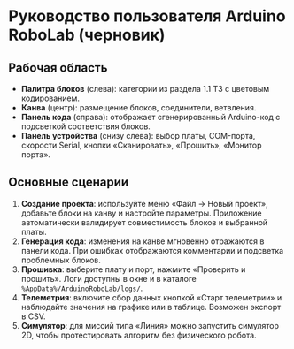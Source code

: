 # Руководство пользователя Arduino RoboLab (черновик)

## Рабочая область
- **Палитра блоков** (слева): категории из раздела 1.1 ТЗ с цветовым кодированием.
- **Канва** (центр): размещение блоков, соединители, ветвления.
- **Панель кода** (справа): отображает сгенерированный Arduino-код с подсветкой соответствия блоков.
- **Панель устройства** (снизу слева): выбор платы, COM-порта, скорости Serial, кнопки «Сканировать»,
  «Прошить», «Монитор порта».

## Основные сценарии
1. **Создание проекта**: используйте меню «Файл → Новый проект», добавьте блоки на канву и настройте
   параметры. Приложение автоматически валидирует совместимость блоков и выбранной платы.
2. **Генерация кода**: изменения на канве мгновенно отражаются в панели кода. При ошибках отображаются
   комментарии и подсветка проблемных блоков.
3. **Прошивка**: выберите плату и порт, нажмите «Проверить и прошить». Логи доступны в окне и в каталоге
   `%AppData%/ArduinoRoboLab/logs/`.
4. **Телеметрия**: включите сбор данных кнопкой «Старт телеметрии» и наблюдайте значения на графике или в
   таблице. Возможен экспорт в CSV.
5. **Симулятор**: для миссий типа «Линия» можно запустить симулятор 2D, чтобы протестировать алгоритм без
   физического робота.

